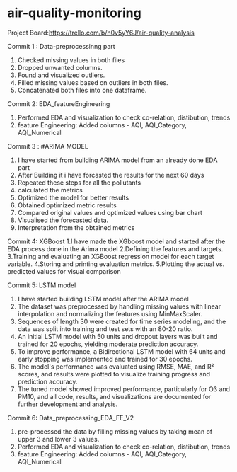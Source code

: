 # air-quality-monitoring

Project Board:https://trello.com/b/n0v5yY6J/air-quality-analysis

Commit 1 : Data-preprocessinng part 
1. Checked missing values in both files
2. Dropped unwanted columns.
3. Found and visualized outliers.
4. Filled missing values based on outliers in both files.
5. Concatenated both files into one dataframe.

Commit 2: EDA_featureEngineering
1. Performed EDA and visualization to check co-relation, distibution, trends
2. feature Engineering: Added columns - AQI, AQI_Category, AQI_Numerical


Commit 3 : #ARIMA MODEL
1. I have started from building ARIMA model from an already done EDA part 
2. After Building it i have forcasted the results for the next 60 days
3. Repeated these steps for all the pollutants
4. calculated the metrics
5. Optimized the model for better results
6. Obtained optimized metric results
7. Compared original values and optimized values using bar chart
8. Visualised the forecasted data.
9. Interpretation from the obtained metrics

Commit 4: XGBoost
1.I have made the XGboost model and started after the EDA process done in the Arima model
2.Defining the features and targets.
3.Training and evaluating an XGBoost regression model for each target variable.
4.Storing and printing evaluation metrics.
5.Plotting the actual vs. predicted values for visual comparison


Commit 5: LSTM model
1. I have started building LSTM model after the ARIMA model
2. The dataset was preprocessed by handling missing values with linear interpolation and normalizing the features using MinMaxScaler.
3. Sequences of length 30 were created for time series modeling, and the data was split into training and test sets with an 80-20 ratio.
4. An initial LSTM model with 50 units and dropout layers was built and trained for 20 epochs, yielding moderate prediction accuracy.
5. To improve performance, a Bidirectional LSTM model with 64 units and early stopping was implemented and trained for 30 epochs.
6. The model's performance was evaluated using RMSE, MAE, and R² scores, and results were plotted to visualize training progress and prediction accuracy.
7. The tuned model showed improved performance, particularly for O3 and PM10, and all code, results, and visualizations are documented for further development and analysis.

Commit 6: Data_preprocessing_EDA_FE_V2
1. pre-processed the data by filling missing values by taking mean of upper 3 and lower 3 values.
2. Performed EDA and visualization to check co-relation, distibution, trends
3. feature Engineering: Added columns - AQI, AQI_Category, AQI_Numerical
